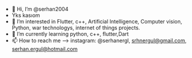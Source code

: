 - 👋 Hi, I’m @serhan2004
- Yks kasıom
- 👀 I’m interested in Flutter, c++, Artificial Intelligence, Computer vision, Python, war technologys, internet of things projects.
- 🌱 I’m currently learning python, c++, flutter,Dart
- 📫 How to reach me --> instagram: @serhanergl, srhnergul@gmail.com, serhan.ergul@hotmail.com


